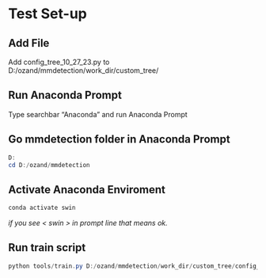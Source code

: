 # Test Set-up
## Add File
Add config_tree_10_27_23.py to D:/ozand/mmdetection/work_dir/custom_tree/
## Run Anaconda Prompt
Type searchbar “Anaconda” and run Anaconda Prompt
## Go mmdetection folder in Anaconda Prompt
```powershell
D:
cd D:/ozand/mmdetection
```
## Activate Anaconda Enviroment
```powershell
conda activate swin
```
*if you see < swin > in prompt line that means ok.*
## Run train script
```powershell
python tools/train.py D:/ozand/mmdetection/work_dir/custom_tree/config_tree_10_27_23.py
```
